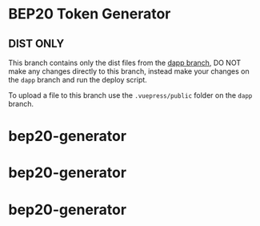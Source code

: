 # BEP20 Token Generator

## DIST ONLY
This branch contains only the dist files from the [dapp branch](https://github.com/vittominacori/bep20-generator/tree/dapp), DO NOT make any changes directly to this branch, instead make your changes on the `dapp` branch and run the deploy script.

To upload a file to this branch use the `.vuepress/public` folder on the `dapp` branch.
# bep20-generator
# bep20-generator
# bep20-generator
